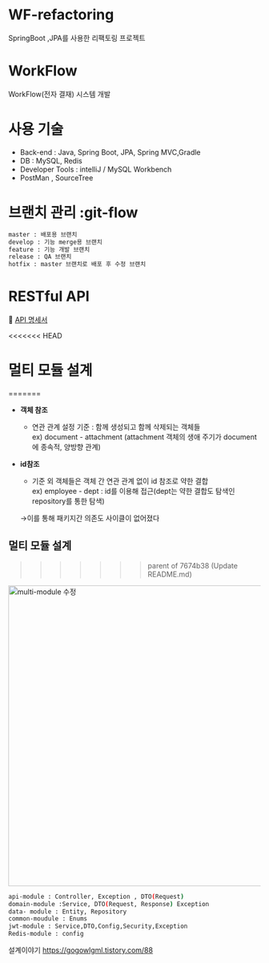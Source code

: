 # WF-refactoring
SpringBoot ,JPA를 사용한 리팩토링 프로젝트
# WorkFlow 
WorkFlow(전자 결재) 시스템 개발

# 사용 기술
- Back-end : Java, Spring Boot, JPA, Spring MVC,Gradle
- DB : MySQL, Redis
- Developer Tools : intelliJ / MySQL Workbench 
- PostMan , SourceTree

# 브랜치 관리 :git-flow
```sh
master : 배포용 브랜치
develop : 기능 merge용 브랜치
feature : 기능 개발 브랜치
release : QA 브랜치
hotfix : master 브랜치로 배포 후 수정 브랜치
```

# RESTful API 
📃 [API 명세서](https://github.com/CJIHEE/WF-refactoring/wiki/%F0%9F%93%83-API-%EB%AA%85%EC%84%B8%EC%84%9C)


<<<<<<< HEAD
# 멀티 모듈 설계
=======
- **객체 참조**
    
    - 연관 관계 설정 기준 : 함께 생성되고 함께 삭제되는 객체들<br>
    ex) document - attachment (attachment 객체의 생애 주기가 document에 종속적, 양방향 관계)
    
- **id참조**
    
    - 기준 외 객체들은 객체 간 연관 관계 없이 id 참조로 약한 결합<br>
    ex) employee - dept : id를 이용해 접근(dept는 약한 결합도 탐색인 repository를 통한 탐색)
    
    →이를 통해 패키지간 의존도 사이클이 없어졌다

## 멀티 모듈 설계
>>>>>>> parent of 7674b38 (Update README.md)

<img width="600" alt="multi-module 수정" src="https://github.com/CJIHEE/WF-refactoring/assets/110098108/5c483222-8ff8-49c1-b2d1-ccc69b1a1f33">

```sh
api-module : Controller, Exception , DTO(Request)
domain-module :Service, DTO(Request, Response) Exception
data- module : Entity, Repository
common-moudule : Enums
jwt-module : Service,DTO,Config,Security,Exception
Redis-module : config
```

설계이야기 https://gogowlgml.tistory.com/88
